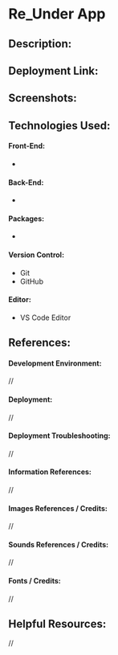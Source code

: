 # Re_Under App
## Description:
<!-- (STACK) | DESCRIPTION_OF_PROJECT. -->

## Deployment Link:
<!-- URL_GOES_HERE -->

## Screenshots:
<!-- ![Screenshot](LOCATION_OF_FILE) -->

## Technologies Used:
#### Front-End:
- 
#### Back-End:
- 
#### Packages:
- 
#### Version Control:
- Git
- GitHub
#### Editor:
- VS Code Editor

## References:
#### Development Environment:
//

#### Deployment:
// 

#### Deployment Troubleshooting:
// 

#### Information References:
// 

#### Images References / Credits:
//

#### Sounds References / Credits:
//

#### Fonts / Credits:
// 

## Helpful Resources:
// 